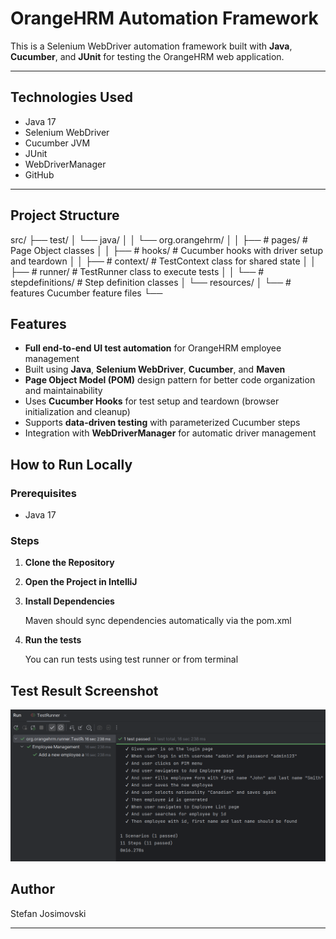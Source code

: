 # OrangeHRM Automation Framework

This is a Selenium WebDriver automation framework built with **Java**, **Cucumber**, and **JUnit** for testing the OrangeHRM web application.

---

## Technologies Used

- Java 17  
- Selenium WebDriver  
- Cucumber JVM  
- JUnit 
- WebDriverManager
- GitHub

---

## Project Structure

src/
├── test/
│ └── java/
│  │  └── org.orangehrm/
│  │   ├── # pages/ # Page Object classes
│  │   ├── # hooks/ # Cucumber hooks with driver setup and teardown
│  │   ├── # context/ # TestContext class for shared state
│  │   ├── # runner/ # TestRunner class to execute tests
│  │   └── # stepdefinitions/ # Step definition classes
│  └── resources/
│     └── # features Cucumber feature files 
└──


## Features

- **Full end-to-end UI test automation** for OrangeHRM employee management
- Built using **Java**, **Selenium WebDriver**, **Cucumber**, and **Maven**
- **Page Object Model (POM)** design pattern for better code organization and maintainability
- Uses **Cucumber Hooks** for test setup and teardown (browser initialization and cleanup)
- Supports **data-driven testing** with parameterized Cucumber steps
- Integration with **WebDriverManager** for automatic driver management

## How to Run Locally

### Prerequisites

- Java 17

### Steps

1. **Clone the Repository**

2. **Open the Project in IntelliJ**
   
3. **Install Dependencies**

    Maven should sync dependencies automatically via the pom.xml

4. **Run the tests**

    You can run tests using test runner or from terminal

## Test Result Screenshot

![Test Result](Images/testresult.png)

## Author

Stefan Josimovski

---
